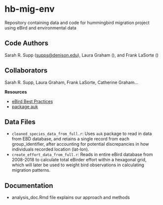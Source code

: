 # hb-mig-env
Repository containing data and code for hummingbird migration project using eBird and environmental data

## Code Authors
Sarah R. Supp (supps@denison.edu), Laura Graham (), and Frank LaSorte ()

## Collaborators
Sarah R. Supp, Laura Graham, Frank LaSorte, Catherine Graham... 

**Resources**
* [eBird Best Practices](http://strimas.com/ebird-best-practices/)
* [package auk](https://ropensci.org/blog/2018/08/07/auk/)


## Data Files
* `cleaned_species_data_from_full.r`: Uses `auk` package to read in data from EBD database, and retains a single record from each group_identifier, after accounting for potential discrepancies in how individuals recorded location (lat-lon).
* `create_effort_data_from_full.r`: Reads in entire eBird database from 2008-2018 to calculate total eBirder effort within a hexagonal grid, which will later be used to weight bird observations in calculating migration patterns.

## Documentation
* analysis_doc.Rmd file explains our approach and methods

